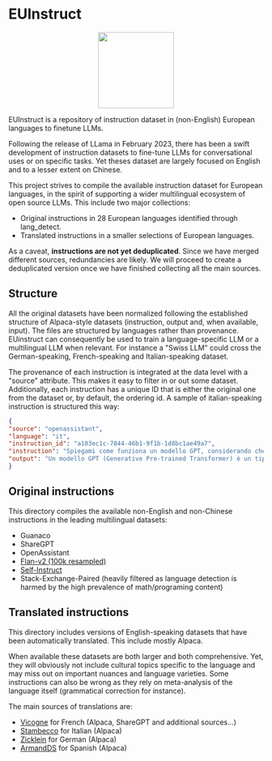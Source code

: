 # EUInstruct
<p align="center">
  <img height="150" src="https://upload.wikimedia.org/wikipedia/commons/thumb/b/b7/Flag_of_Europe.svg/320px-Flag_of_Europe.svg.png">
</p>

EUInstruct is a repository of instruction dataset in (non-English) European languages to finetune LLMs.

Following the release of LLama in February 2023, there has been a swift development of instruction datasets to fine-tune LLMs for conversational uses or on specific tasks. Yet theses dataset are largely focused on English and to a lesser extent on Chinese. 

This project strives to compile the available instruction dataset for European languages, in the spirit of supporting a wider multilingual ecosystem of open source LLMs. This include two major collections:
* Original instructions in 28 European languages identified through lang_detect.
* Translated instructions in a smaller selections of European languages.

As a caveat, **instructions are not yet deduplicated**. Since we have merged different sources, redundancies are likely. We will proceed to create a deduplicated version once we have finished collecting all the main sources.

## Structure
All the original datasets have been normalized following the established structure of Alpaca-style datasets (instruction, output and, when available, input). The files are structured by languages rather than provenance. EUinstruct can consequently be used to train a language-specific LLM or a multilingual LLM when relevant. For instance a "Swiss LLM" could cross the German-speaking, French-speaking and Italian-speaking dataset.

The provenance of each instruction is integrated at the data level with a "source" attribute. This makes it easy to filter in or out some dataset. Additionally, each instruction has a unique ID that is either the original one from the dataset or, by default, the ordering id. A sample of italian-speaking instruction is structured this way:

```json
{
"source": "openassistant",
"language": "it", 
"instruction_id": "a103ec1c-7844-46b1-9f1b-1d8bc1ae49a7", 
"instruction": "Spiegami come funziona un modello GPT, considerando che di deep learning ne capisco poco", 
"output": "Un modello GPT (Generative Pre-trained Transformer) è un tipo di modello di deep learning che è stato addestrato su grandi quantità di testo in modo da essere in grado di generare testo in modo autonomo. Questi modelli sono basati su una architettura Transformer, che è stata progettata per gestire le relazioni tra parole in una frase.\n\nIn sintesi, un modello GPT funziona analizzando una grande quantità di testo e cercando di capire le relazioni tra le parole. Questo gli permette di prevedere la prossima parola in una frase in base alle parole che lo precedono. Quando viene addestrato su un grande corpus di testo, un modello GPT impara a generare testo coerente e plausibile in base alle relazioni tra le parole che ha visto durante l'addestramento.\n\nPer comprendere meglio come funziona un modello GPT, puoi immaginarlo come un bambino che impara a scrivere frasi guardando molte frasi scritte da altre persone. Il bambino impara a capire le relazioni tra le parole e le regole grammaticali e può quindi generare frasi coerenti e plausibili. Allo stesso modo, un modello GPT impara a capire le relazioni tra le parole e le regole grammaticali guardando molte frasi scritte da altre persone (cioè, il corpus di testo su cui è stato addestrato)."
}
```

## Original instructions

This directory compiles the available non-English and non-Chinese instructions in the leading multilingual datasets:
* Guanaco
* ShareGPT
* OpenAssistant
* [Flan-v2 (100k resampled)](https://beaker.org/api/v3/datasets/01GZTTS2EJFPA83PXS4FQCS1SA/files/flan_v2_resampled_100k.jsonl)
* [Self-Instruct](https://github.com/yizhongw/self-instruct)
* Stack-Exchange-Paired (heavily filtered as language detection is harmed by the high prevalence of math/programing content)

## Translated instructions
This directory includes versions of English-speaking datasets that have been automatically translated. This include mostly Alpaca.

When available these datasets are both larger and both comprehensive. Yet, they will obviously not include cultural topics specific to the language and may miss out on important nuances and language varieties. Some instructions can also be wrong as they rely on meta-analysis of the language itself (grammatical correction for instance).

The main sources of translations are:
* [Vicogne](https://github.com/bofenghuang/vigogne) for French (Alpaca, ShareGPT and additional sources…)
* [Stambecco](https://github.com/mchl-labs/stambecco) for Italian (Alpaca)
* [Zicklein](https://github.com/avocardio/zicklein) for German (Alpaca)
* [ArmandDS](https://github.com/ArmandDS/blog-post/tree/main/NLP/LLM-ALPACA-SPANISH) for Spanish (Alpaca)
